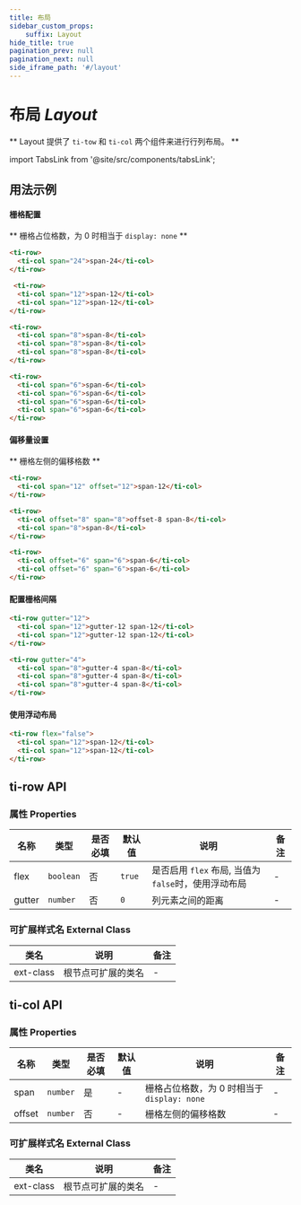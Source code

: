 ```yaml
---
title: 布局
sidebar_custom_props: 
    suffix: Layout
hide_title: true
pagination_prev: null
pagination_next: null
side_iframe_path: '#/layout'
---
```


# 布局 _Layout_

** Layout 提供了 `ti-tow` 和 `ti-col` 两个组件来进行行列布局。 **

import TabsLink from '@site/src/components/tabsLink';

<TabsLink id="ti-row-api" />

## 用法示例

#### 栅格配置

** 栅格占位格数，为 0 时相当于 `display: none` **

```html showLineNumbers
<ti-row>
  <ti-col span="24">span-24</ti-col>
</ti-row>

 <ti-row>
  <ti-col span="12">span-12</ti-col>
  <ti-col span="12">span-12</ti-col>
</ti-row>

<ti-row>
  <ti-col span="8">span-8</ti-col>
  <ti-col span="8">span-8</ti-col>
  <ti-col span="8">span-8</ti-col>
</ti-row>

<ti-row>
  <ti-col span="6">span-6</ti-col>
  <ti-col span="6">span-6</ti-col>
  <ti-col span="6">span-6</ti-col>
  <ti-col span="6">span-6</ti-col>
</ti-row>
```

#### 偏移量设置
** 栅格左侧的偏移格数 **

```html showLineNumbers
<ti-row>
  <ti-col span="12" offset="12">span-12</ti-col>
</ti-row>

<ti-row>
  <ti-col offset="8" span="8">offset-8 span-8</ti-col>
  <ti-col span="8">span-8</ti-col>
</ti-row>

<ti-row>
  <ti-col offset="6" span="6">span-6</ti-col>
  <ti-col offset="6" span="6">span-6</ti-col>
</ti-row>
```

#### 配置栅格间隔
```html showLineNumbers
<ti-row gutter="12">
  <ti-col span="12">gutter-12 span-12</ti-col>
  <ti-col span="12">gutter-12 span-12</ti-col>
</ti-row>

<ti-row gutter="4">
  <ti-col span="8">gutter-4 span-8</ti-col>
  <ti-col span="8">gutter-4 span-8</ti-col>
  <ti-col span="8">gutter-4 span-8</ti-col>
</ti-row>
```
#### 使用浮动布局

```html showLineNumbers
<ti-row flex="false">
  <ti-col span="12">span-12</ti-col>
  <ti-col span="12">span-12</ti-col>
</ti-row>
```

## ti-row API

### 属性 **Properties**

| 名称   | 类型    | 是否必填 | 默认值 | 说明               | 备注 |
| ------ | ------- | -------- | ------ | ------------------ | ---- |
| flex   | `boolean` | 否       | `true`   | 是否启用 `flex` 布局, 当值为`false`时，使用浮动布局 | -    |
| gutter | `number`  | 否       | `0`      | 列元素之间的距离   | -    |

### 可扩展样式名 **External Class**

| 类名     | 说明               | 备注 |
| -------- | ------------------ | ---- |
| ext-class | 根节点可扩展的类名 | -    |


## ti-col API 

### 属性 **Properties**

| 名称   | 类型     | 是否必填 | 默认值 | 说明                                      | 备注 |
| ------ | -------- | -------- | ------ | ----------------------------------------- | ---- |
| span   | `number` | 是       | -      | 栅格占位格数，为 0 时相当于 `display: none` | -    |
| offset | `number` | 否       | -      | 栅格左侧的偏移格数                        | -    |

### 可扩展样式名 **External Class**

| 类名     | 说明               | 备注 |
| -------- | ------------------ | ---- |
| ext-class | 根节点可扩展的类名 | -    |